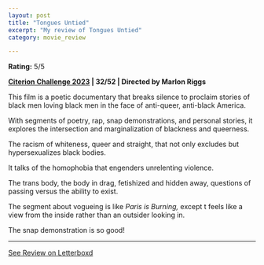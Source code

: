 ```yaml
---
layout: post
title: "Tongues Untied"
excerpt: "My review of Tongues Untied"
category: movie_review

---
```


**Rating:** 5/5

<b><a href="https://boxd.it/pXW6q/detail">Citerion Challenge 2023</a> | 32/52 | Directed by Marlon Riggs</b>

This film is a poetic documentary that breaks silence to proclaim stories of black men loving black men in the face of anti-queer, anti-black America.

With segments of poetry, rap, snap demonstrations, and personal stories, it explores the intersection and marginalization of blackness and queerness.

The racism of whiteness, queer and straight, that not only excludes but hypersexualizes black bodies. 

It talks of the homophobia that engenders unrelenting violence.

The trans body, the body in drag, fetishized and hidden away, questions of passing versus the ability to exist.

The segment about vogueing is like <i>Paris is Burning,</i> except t feels like a view from the inside rather than an outsider looking in.

The snap demonstration is so good!

<hr>

[See Review on Letterboxd](https://boxd.it/5gvam3)
